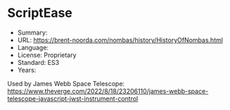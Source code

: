 # ScriptEase

* Summary:    
* URL:        https://brent-noorda.com/nombas/history/HistoryOfNombas.html
* Language:   
* License:    Proprietary
* Standard:   ES3
* Years:      

Used by James Webb Space Telescope: https://www.theverge.com/2022/8/18/23206110/james-webb-space-telescope-javascript-jwst-instrument-control
